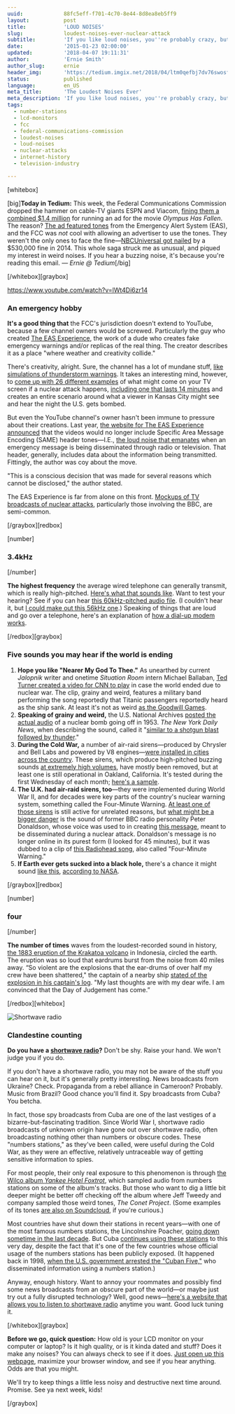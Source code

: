```yaml
---
uuid:             88fc5eff-f701-4c70-8e44-8d8ea8eb5ff9
layout:           post
title:            'LOUD NOISES'
slug:             loudest-noises-ever-nuclear-attack
subtitle:         'If you like loud noises, you''re probably crazy, but you might really like this blog post as a result.'
date:             '2015-01-23 02:00:00'
updated:          '2018-04-07 19:11:31'
author:           'Ernie Smith'
author_slug:      ernie
header_img:       'https://tedium.imgix.net/2018/04/ltm0qefbj7dv76swosff.gif'
status:           published
language:         en_US
meta_title:       'The Loudest Noises Ever'
meta_description: 'If you like loud noises, you''re probably crazy, but you might really like this blog post as a result.'
tags:
  - number-stations
  - lcd-monitors
  - fcc
  - federal-communications-commission
  - loudest-noises
  - loud-noises
  - nuclear-attacks
  - internet-history
  - television-industry

---
```


[whitebox]

[big]**Today in Tedium:** This week, the Federal Communications Commission dropped the hammer on cable-TV giants ESPN and Viacom, [fining them a combined $1.4 million](http://www.nydailynews.com/news/politics/fcc-fines-viacom-espn-warning-tones-promoting-film-article-1.2086034) for running an ad for the movie *Olympus Has Fallen*. The reason? [The ad featured tones](https://www.youtube.com/watch?v=5bF5Q_i_ngs) from the Emergency Alert System (EAS), and the FCC was *not* cool with allowing an advertiser to use the tones. They weren't the only ones to face the fine—[NBCUniversal got nailed](http://recode.net/2014/03/03/cable-channels-hit-with-nearly-2-million-fine-for-airing-movie-trailer/) by a $530,000 fine in 2014. This whole saga struck me as unusual, and piqued my interest in weird noises. If you hear a buzzing noise, it's because you're reading this email. *— Ernie @ Tedium*[/big]

[/whitebox][graybox]

https://www.youtube.com/watch?v=lWt4Di6zr14

### An emergency hobby

**It's a good thing that** the FCC's jurisdiction doesn't extend to YouTube, because a few channel owners would be screwed. Particularly the guy who created [The EAS Experience](https://www.youtube.com/user/theEASexperience), the work of a dude who creates fake emergency warnings and/or replicas of the real thing. The creator describes it as a place "where weather and creativity collide."

There's creativity, alright. Sure, the channel has a lot of mundane stuff, [like simulations of thunderstorm warnings](https://www.youtube.com/playlist?list=PL-YkmArdpIoN3T_0swNkqqPRXzIwHeS97). It takes an interesting mind, however, to [come up with 26 different examples](https://www.youtube.com/playlist?list=PL-YkmArdpIoM8EI3xc8JbPikVjFI9qbG0) of what might come on your TV screen if a nuclear attack happens, [including one that lasts 14 minutes](https://www.youtube.com/watch?v=lWt4Di6zr14) and creates an entire scenario around what a viewer in Kansas City might see and hear the night the U.S. gets bombed.

But even the YouTube channel's owner hasn't been immune to pressure about their creations. Last year, [the website for The EAS Experience announced](https://sites.google.com/site/theeasexperiencefaq/home) that the videos would no longer include Specific Area Message Encoding (SAME) header tones—I.E., [the loud noise that emanates](http://en.wikipedia.org/wiki/Specific_Area_Message_Encoding) when an emergency message is being disseminated through radio or television. That header, generally, includes data about the information being transmitted. Fittingly, the author was coy about the move.

"This is a conscious decision that was made for several reasons which cannot be disclosed," the author stated.

The EAS Experience is far from alone on this front. [Mockups of TV broadcasts of nuclear attacks](https://www.youtube.com/watch?v=rcJCLf-Uv74), particularly those involving the BBC, are semi-common.

[/graybox][redbox]

[number]
### 3.4kHz
[/number]

**The highest frequency** the average wired telephone can generally transmit, which is really high-pitched. [Here's what that sounds like](https://www.youtube.com/watch?v=8uXonrSh6J4). Want to test your hearing? See if you can hear [this 60kHz-pitched audio file](https://www.youtube.com/watch?v=P00lPUfjtH8). (I couldn't hear it, but [I could make out this 56kHz one](https://www.youtube.com/watch?v=YWVf0n7pQQk).) Speaking of things that are loud and go over a telephone, here's an explanation of [how a dial-up modem works](http://www.theatlantic.com/technology/archive/2012/06/the-mechanics-and-meaning-of-that-ol-dial-up-modem-sound/257816/).

[/redbox][graybox]

### Five sounds you may hear if the world is ending

1. **Hope you like "Nearer My God To Thee."** As unearthed by current *Jalopnik* writer and onetime *Situation Room* intern Michael Ballaban, [Ted Turner created a video for CNN to play](http://jalopnik.com/this-is-the-video-cnn-will-play-when-the-world-ends-1677511538) in case the world ended due to nuclear war. The clip, grainy and weird, features a military band performing the song reportedly that Titanic passengers reportedly heard as the ship sank. At least it's not as weird [as the Goodwill Games](http://www.goodwillgames.com/html/hm_index.html).
2. **Speaking of grainy and weird,** the U.S. National Archives [posted the actual audio](https://www.youtube.com/watch?v=U_nLNcEbIC8) of a nuclear bomb going off in 1953. *The New York Daily News*, when describing the sound, called it "[similar to a shotgun blast followed by thunder](http://www.nydailynews.com/news/national/unedited-video-real-sound-nuclear-bomb-blast-article-1.1115643)."
3. **During the Cold War,** a number of air-raid sirens—produced by Chrysler and Bell Labs and powered by V8 engines—[were installed in cities across the country](http://autoweek.com/article/car-life/chryslers-cold-warrior). These sirens, which produce high-pitched buzzing sounds [at extremely high volumes](https://www.youtube.com/watch?v=shqg4a-Ols8), have mostly been removed, but at least one is still operational in Oakland, California. It's tested during the first Wednesday of each month; [here's a sample](https://www.youtube.com/watch?v=Cigs3CcFBvQ).
4. **The U.K. had air-raid sirens, too**—they were implemented during World War II, and for decades were key parts of the country's nuclear warning system, something called the Four-Minute Warning. [At least one of those sirens](https://www.youtube.com/watch?v=Zv_Mc089iHw) is still active for unrelated reasons, but [what might be a bigger danger](http://www.telegraph.co.uk/news/uknews/1506589/This-is-Peter-Donaldson-with-the-news.-Britain-is-under-nuclear-attack.html) is the sound of former BBC radio personality Peter Donaldson, whose voice was used to in creating [this message](http://news.bbc.co.uk/2/shared/bsp/hi/pdfs/03_10_08nuclearattack.pdf), meant to be disseminated during a nuclear attack. Donaldson's message is no longer online in its purest form (I looked for 45 minutes), but it was dubbed to a clip of [this Radiohead song](https://www.youtube.com/watch?v=VtotpiSL700), also called "Four-Minute Warning."
5. **If Earth ever gets sucked into a black hole,** there's a chance it might sound [like this](https://www.youtube.com/watch?v=jYiWNLv-Bgg), [according to NASA](http://asd.gsfc.nasa.gov/blueshift/index.php/2013/10/29/maggies-blog-can-you-hear-a-black-hole/).

[/graybox][redbox]

[number]
### four
[/number]

**The number of times** waves from the loudest-recorded sound in history, [the 1883 eruption of the Krakatoa volcano](http://en.wikipedia.org/wiki/1883_eruption_of_Krakatoa) in Indonesia, circled the earth. The eruption was so loud that eardrums burst from the noise from 40 miles away. “So violent are the explosions that the ear-drums of over half my crew have been shattered," the captain of a nearby ship [stated of the explosion in his captain's log](http://nautil.us/blog/the-sound-so-loud-that-it-circled-the-earth-four-times). "My last thoughts are with my dear wife. I am convinced that the Day of Judgement has come.”

[/redbox][whitebox]

![Shortwave radio](https://tedium.imgix.net/2018/04/ggijqvgmigyrz9gqsldk.jpg)

### Clandestine counting

**Do you have a [shortwave radio](http://sfbne.ws/1y4Taqj)?** Don't be shy. Raise your hand. We won't judge you if you do.

If you don't have a shortwave radio, you may not be aware of the stuff you can hear on it, but it's generally pretty interesting. News broadcasts from Ukraine? Check. Propaganda from a rebel alliance in Cameroon? Probably. Music from Brazil? Good chance you'll find it. Spy broadcasts from Cuba? You betcha.

In fact, those spy broadcasts from Cuba are one of the last vestiges of a bizarre-but-fascinating tradition. Since World War I, shortwave radio broadcasts of unknown origin have gone out over shortwave radio, often broadcasting nothing other than numbers or obscure codes. These "numbers stations," as they've been called, were useful during the Cold War, as they were an effective, relatively untraceable way of getting sensitive information to spies.

For most people, their only real exposure to this phenomenon is through [the Wilco album *Yankee Hotel Foxtrot*](http://sfbne.ws/1E7DhaZ), which sampled audio from numbers stations on some of the album's tracks. But those who want to dig a little bit deeper might be better off checking off the album where Jeff Tweedy and company sampled those weird tones, *The Conet Project*. (Some examples of its tones [are also on Soundcloud](https://soundcloud.com/the-conet-project), if you're curious.) 

Most countries have shut down their stations in recent years—with one of the most famous numbers stations, the Lincolnshire Poacher, [going down sometime in the last decade](http://en.wikipedia.org/wiki/Lincolnshire_Poacher_(numbers_station)). But Cuba [continues using these stations](http://www.miamiherald.com/news/local/community/miami-dade/article1960437.html) to this very day, despite the fact that it's one of the few countries whose official usage of the numbers stations has been publicly exposed. (It happened back in 1998, [when the U.S. government arrested the "Cuban Five,"](http://www.highbrowmagazine.com/4263-numbers-stations-shortwave-radio-and-their-role-intelligence-community) who disseminated information using a numbers station.)

Anyway, enough history. Want to annoy your roommates and possibly find some news broadcasts from an obscure part of the world—or maybe just try out a fully disrupted technology? Well, good news—[here's a website that allows you to listen to shortwave radio](http://websdr.ewi.utwente.nl:8901/) anytime you want. Good luck tuning it.

[/whitebox][graybox]

**Before we go, quick question:** How old is your LCD monitor on your computer or laptop? Is it high quality, or is it kinda dated and stuff? Does it make any noises? You can always check to see if it does. [Just open up this webpage](http://thume.ca/screentunes/), maximize your browser window, and see if you hear anything. Odds are that you might.

We'll try to keep things a little less noisy and destructive next time around. Promise. See ya next week, kids!

[/graybox]
